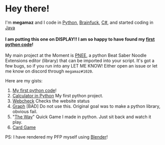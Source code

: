 # Hey there!

I'm **megamaz** and I code in [Python](https://www.python.org/), [Brainfuck](https://www.youtube.com/watch?v=tcHaMWktCYE&ab_channel=623), [C#](https://docs.microsoft.com/en-us/dotnet/csharp/), and started coding in [Java](https://www.java.com/en/)
#### I am putting this one on DISPLAY!! I am so happy to have found my [first python code](https://gist.github.com/megamaz/13055e5e85b2aea66812d22e40830063)!
<!-- ### My [GitHub Page](https://megamaz.github.io) -->

My main project at the Moment is [PNEE](https://github.com/megamaz/noodleextensions-python), a python Beat Saber Noodle Extensions editor (library) that can be imported into your script. It's got a few bugs, so if you run into any LET ME KNOW! Either open an issue or let me know on discord through `megamaz#1020`.

 Here are my gists:
1. [My first python code](https://gist.github.com/megamaz/13055e5e85b2aea66812d22e40830063)!
1. [Calculator in Python](https://gist.github.com/megamaz/82a49eefb634c1afebcf0c6ea7a9425d) My first python project.
1. [Webcheck](https://gist.github.com/megamaz/54ea880af345177544a9fa8914a57635) Checks the website status
1. [Graph](https://gist.github.com/megamaz/8f27b94b31b6609be8a0f826ac93fd8e) [BAD] Do not use this. Original goal was to make a python library, obvious fail.
1. "[The Way](https://gist.github.com/megamaz/41cfb50c3779f32018119f9e9ff540c1)" Quick Game I made in python. Just sit back and watch it play.
1. [Card Game](https://gist.github.com/megamaz/6eb2d00c5c9d8a6b7e6a36cc3478cb7c) 


PS: I have rendered my PFP myself using [Blender](https://www.blender.org/)!
